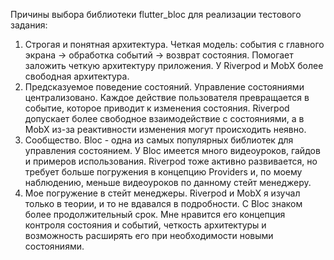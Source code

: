 Причины выбора библиотеки flutter_bloc для реализации тестового задания:
1. Строгая и понятная архитектура.
    Четкая модель: события с главного экрана -> обработка событий -> возврат состояния. Помогает 
    заложить четкую архитектуру приложения. У Riverpod и MobX более свободная архитектура.
2. Предсказуемое поведение состояний.
   Управление состояниями централизовано. Каждое действие пользователя превращается в событие, 
   которое приводит к изменения состояния. Riverpod допускает более свободное взаимодействие с 
   состояниями, а в MobX из-за реактивности изменения могут происходить неявно.
3. Сообщество.
    Bloc - одна из самых популярных библиотек для управления состоянием. У Bloc имеется много видеоуроков, 
    гайдов и примеров использования. Riverpod тоже активно развивается, но требует больше погружения
    в концепцию Providers и, по моему наблюдению, меньше видеоуроков по данному стейт менеджеру.
4. Мое погружение в стейт менеджеры.
    Riverpod и MobX я изучал только в теории, и то не вдавался в подробности. С Bloc знаком более
   продолжительный срок. Мне нравится его концепция контроля состояния и событий, четкость архитектуры
    и возможность расширять его при необходимости новыми состояниями.